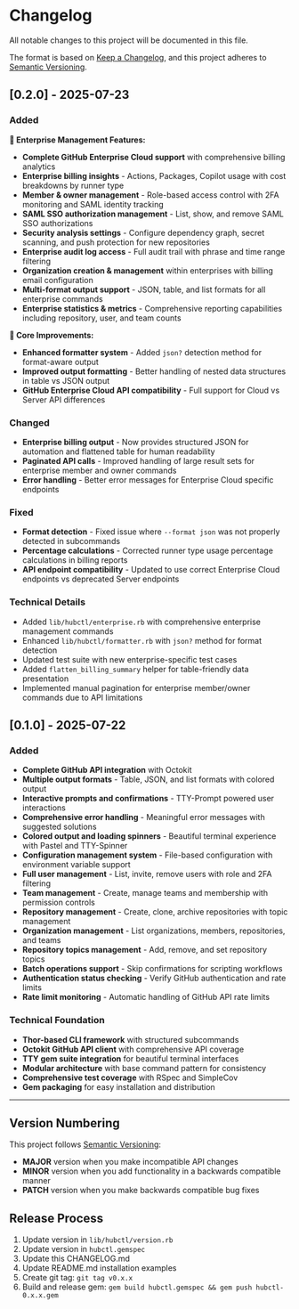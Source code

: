# Changelog

All notable changes to this project will be documented in this file.

The format is based on [Keep a Changelog](https://keepachangelog.com/en/1.0.0/),
and this project adheres to [Semantic Versioning](https://semver.org/spec/v2.0.0.html).

## [0.2.0] - 2025-07-23

### Added

**🏢 Enterprise Management Features:**
- **Complete GitHub Enterprise Cloud support** with comprehensive billing analytics
- **Enterprise billing insights** - Actions, Packages, Copilot usage with cost breakdowns by runner type
- **Member & owner management** - Role-based access control with 2FA monitoring and SAML identity tracking
- **SAML SSO authorization management** - List, show, and remove SAML SSO authorizations
- **Security analysis settings** - Configure dependency graph, secret scanning, and push protection for new repositories
- **Enterprise audit log access** - Full audit trail with phrase and time range filtering
- **Organization creation & management** within enterprises with billing email configuration
- **Multi-format output support** - JSON, table, and list formats for all enterprise commands
- **Enterprise statistics & metrics** - Comprehensive reporting capabilities including repository, user, and team counts

**🔧 Core Improvements:**
- **Enhanced formatter system** - Added `json?` detection method for format-aware output
- **Improved output formatting** - Better handling of nested data structures in table vs JSON output
- **GitHub Enterprise Cloud API compatibility** - Full support for Cloud vs Server API differences

### Changed
- **Enterprise billing output** - Now provides structured JSON for automation and flattened table for human readability
- **Paginated API calls** - Improved handling of large result sets for enterprise member and owner commands
- **Error handling** - Better error messages for Enterprise Cloud specific endpoints

### Fixed
- **Format detection** - Fixed issue where `--format json` was not properly detected in subcommands
- **Percentage calculations** - Corrected runner type usage percentage calculations in billing reports
- **API endpoint compatibility** - Updated to use correct Enterprise Cloud endpoints vs deprecated Server endpoints

### Technical Details
- Added `lib/hubctl/enterprise.rb` with comprehensive enterprise management commands
- Enhanced `lib/hubctl/formatter.rb` with `json?` method for format detection
- Updated test suite with new enterprise-specific test cases
- Added `flatten_billing_summary` helper for table-friendly data presentation
- Implemented manual pagination for enterprise member/owner commands due to API limitations

## [0.1.0] - 2025-07-22

### Added
- **Complete GitHub API integration** with Octokit
- **Multiple output formats** - Table, JSON, and list formats with colored output
- **Interactive prompts and confirmations** - TTY-Prompt powered user interactions
- **Comprehensive error handling** - Meaningful error messages with suggested solutions
- **Colored output and loading spinners** - Beautiful terminal experience with Pastel and TTY-Spinner
- **Configuration management system** - File-based configuration with environment variable support
- **Full user management** - List, invite, remove users with role and 2FA filtering
- **Team management** - Create, manage teams and membership with permission controls
- **Repository management** - Create, clone, archive repositories with topic management
- **Organization management** - List organizations, members, repositories, and teams
- **Repository topics management** - Add, remove, and set repository topics
- **Batch operations support** - Skip confirmations for scripting workflows
- **Authentication status checking** - Verify GitHub authentication and rate limits
- **Rate limit monitoring** - Automatic handling of GitHub API rate limits

### Technical Foundation
- **Thor-based CLI framework** with structured subcommands
- **Octokit GitHub API client** with comprehensive API coverage
- **TTY gem suite integration** for beautiful terminal interfaces
- **Modular architecture** with base command pattern for consistency
- **Comprehensive test coverage** with RSpec and SimpleCov
- **Gem packaging** for easy installation and distribution

---

## Version Numbering

This project follows [Semantic Versioning](https://semver.org/):

- **MAJOR** version when you make incompatible API changes
- **MINOR** version when you add functionality in a backwards compatible manner  
- **PATCH** version when you make backwards compatible bug fixes

## Release Process

1. Update version in `lib/hubctl/version.rb`
2. Update version in `hubctl.gemspec`
3. Update this CHANGELOG.md
4. Update README.md installation examples
5. Create git tag: `git tag v0.x.x`
6. Build and release gem: `gem build hubctl.gemspec && gem push hubctl-0.x.x.gem`
